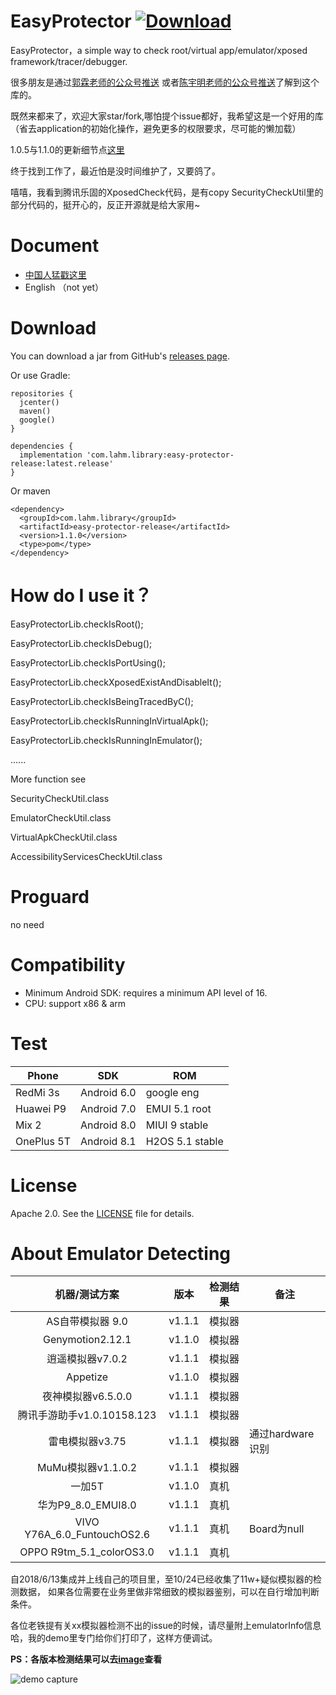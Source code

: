 # EasyProtector  [ ![Download](https://api.bintray.com/packages/lamster2018/maven/easy-protector-release/images/download.svg) ](https://bintray.com/lamster2018/maven/easy-protector-release/_latestVersion)

EasyProtector，a simple way to check root/virtual app/emulator/xposed framework/tracer/debugger.

很多朋友是通过[郭霖老师的公众号推送](https://mp.weixin.qq.com/s/XvqUc3drJhdJ9hOuCcfdkg) 或者[陈宇明老师的公众号推送](https://mp.weixin.qq.com/s/7I_vGV77TWqhQR9Myc5FQg)了解到这个库的。

既然来都来了，欢迎大家star/fork,哪怕提个issue都好，我希望这是一个好用的库（省去application的初始化操作，避免更多的权限要求，尽可能的懒加载）


1.0.5与1.1.0的更新细节点[这里](https://github.com/lamster2018/EasyProtector/releases)

终于找到工作了，最近怕是没时间维护了，又要鸽了。

嘻嘻，我看到腾讯乐固的XposedCheck代码，是有copy SecurityCheckUtil里的部分代码的，挺开心的，反正开源就是给大家用~


# Document

- [中国人猛戳这里](https://www.jianshu.com/p/c37b1bdb4757)
- English （not yet）



# Download



You can download a jar from GitHub's [releases page](https://github.com/lamster2018/EasyProtector/releases).



Or use Gradle:

```
repositories {
  jcenter()
  maven()
  google()
}

dependencies {
  implementation 'com.lahm.library:easy-protector-release:latest.release'
}
```



Or maven

```
<dependency>
  <groupId>com.lahm.library</groupId>
  <artifactId>easy-protector-release</artifactId>
  <version>1.1.0</version>
  <type>pom</type>
</dependency>
```



# How do I use it？

EasyProtectorLib.checkIsRoot();

EasyProtectorLib.checkIsDebug();

EasyProtectorLib.checkIsPortUsing();

EasyProtectorLib.checkXposedExistAndDisableIt();

EasyProtectorLib.checkIsBeingTracedByC();

EasyProtectorLib.checkIsRunningInVirtualApk();

EasyProtectorLib.checkIsRunningInEmulator();

......

More function see

SecurityCheckUtil.class

EmulatorCheckUtil.class

VirtualApkCheckUtil.class

AccessibilityServicesCheckUtil.class


# Proguard

no need



# Compatibility

- Minimum Android SDK: requires a minimum API level of 16.
- CPU: support x86 & arm



# Test

| Phone      | SDK         | ROM             |
| ---------- | ----------- | --------------- |
| RedMi 3s   | Android 6.0 | google eng      |
| Huawei P9  | Android 7.0 | EMUI 5.1 root   |
| Mix 2      | Android 8.0 | MIUI 9 stable   |
| OnePlus 5T | Android 8.1 | H2OS 5.1 stable |



# License
Apache 2.0. See the [LICENSE](https://github.com/lamster2018/EasyProtector/blob/master/LICENSE) file for details.


# About Emulator Detecting

|   机器/测试方案   |   版本   | 检测结果 | 备注 |
| :---------------: | -------- | -------- | -------- |
|   AS自带模拟器 9.0   |   v1.1.1   |      模拟器     |           |
| Genymotion2.12.1  | v1.1.0 |     模拟器       |            |
|  逍遥模拟器v7.0.2  |  v1.1.1  |       模拟器      |             |
|     Appetize      |    v1.1.0 |      模拟器     |           |
|  夜神模拟器v6.5.0.0  |  v1.1.1  |     模拟器     |          |
| 腾讯手游助手v1.0.10158.123 | v1.1.1 |      模拟器      |            |
|  雷电模拟器v3.75  | v1.1.1 |     模拟器       |    通过hardware识别    |
|  MuMu模拟器v1.1.0.2  | v1.1.1 |     模拟器       |            |
|      一加5T       |      v1.1.0      |       真机     |            |
|      华为P9_8.0_EMUI8.0      |      v1.1.1 |      真机     |           |
| VIVO Y76A_6.0_FuntouchOS2.6 | v1.1.1 | 真机 | Board为null |
| OPPO R9tm_5.1_colorOS3.0 | v1.1.1 | 真机 |  |

自2018/6/13集成并上线自己的项目里，至10/24已经收集了11w+疑似模拟器的检测数据，
如果各位需要在业务里做非常细致的模拟器鉴别，可以在自行增加判断条件。

各位老铁提有关xx模拟器检测不出的issue的时候，请尽量附上emulatorInfo信息哈，我的demo里专门给你们打印了，这样方便调试。

**PS：各版本检测结果可以去[image](https://github.com/lamster2018/EasyProtector/tree/dev_v1.1.1/image)查看**



![demo capture](https://upload-images.jianshu.io/upload_images/2554175-0bc24eb8a302c766.png?imageMogr2/auto-orient/strip%7CimageView2/2/w/1240)
